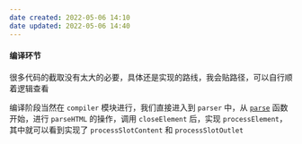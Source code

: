 ```yaml
---
date created: 2022-05-06 14:10
date updated: 2022-05-06 14:40
---
```


#### 编译环节

很多代码的截取没有太大的必要，具体还是实现的路线，我会贴路径，可以自行顺着逻辑查看

编译阶段当然在 `compiler` 模块进行，我们直接进入到 `parser` 中，从 [`parse`](src\compiler\parser\index.js) 函数开始，进行 `parseHTML` 的操作，调用 `closeElement` 后，实现 `processElement`，其中就可以看到实现了 `processSlotContent` 和 `processSlotOutlet`

```js
```
